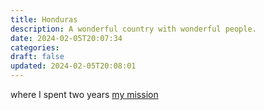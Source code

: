 ```yaml
---
title: Honduras
description: A wonderful country with wonderful people.
date: 2024-02-05T20:07:34
categories: 
draft: false
updated: 2024-02-05T20:08:01
---
```

where I spent two years [my mission](concepts/my-mission.md)
